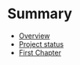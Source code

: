 # Summary
* [Overview](README.md)
* [Project status](status.md)
 * [First Chapter](architecture.md)

